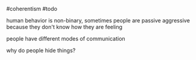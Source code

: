 \#coherentism
\#todo

human behavior is non-binary, sometimes people are passive aggressive because they don't know how they are feeling

people have different modes of communication

why do people hide things?
